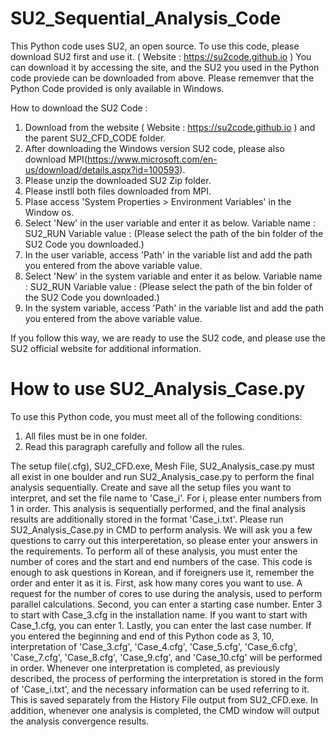 # SU2_Sequential_Analysis_Code

This Python code uses SU2, an open source. To use this code, please download SU2 first and use it. ( Website : https://su2code.github.io ) You can download it by accessing the site, and the SU2 you used in the Python code proviede can be downloaded from above. Please rememver that the Python Code provided is only available in Windows.

How to download the SU2 Code :
  1) Download from the website ( Website : https://su2code.github.io ) and the parent SU2_CFD_CODE folder.
  2) After downloading the Windows version SU2 code, please also download MPI(https://www.microsoft.com/en-us/download/details.aspx?id=100593).
  3) Please unzip the downloaded SU2 Zip folder.
  4) Please instll both files downloaded from MPI.
  5) Plase access 'System Properties > Environment Variables' in the Window os.
  6) Select 'New' in the user variable and enter it as below.
       Variable name : SU2_RUN
       Variable value : (Please select the path of the bin folder of the SU2 Code you downloaded.)
  7) In the user variable, access 'Path' in the variable list and add the path you entered from the above variable value.
  8) Select 'New' in the system variable and enter it as below.
       Variable name : SU2_RUN
       Variable value : (Please select the path of the bin folder of the SU2 Code you downloaded.)
  9) In the system variable, access 'Path' in the variable list and add the path you entered from the above variable value.

If you follow this way, we are ready to use the SU2 code, and please use the SU2 official website for additional information.



# How to use SU2_Analysis_Case.py 
To use this Python code, you must meet all of the following conditions: 
  1) All files must be in one folder.
  2) Read this paragraph carefully and follow all the rules.

The setup file(.cfg), SU2_CFD.exe, Mesh File, SU2_Analysis_case.py must all exist in one boulder and run SU2_Analysis_case.py to perform the final analysis sequentially.
Create and save all the setup files you want to interpret, and set the file name to 'Case_i'. For i, please enter numbers from 1 in order.
This analysis is sequentially performed, and the final analysis results are additionally stored in the format 'Case_i.txt'.
Please run SU2_Analysis_Case.py in CMD to perform analysis. We will ask you a few questions to carry out this interperetation, so please enter your answers in the requirements.
To perform all of these analysis, you must enter the number of cores and the start and end numbers of the case. This code is enough to ask questions in Korean, and if foreigners use it, remember the order and enter it as it is.
First, ask how many cores you want to use. A request for the number of cores to use during the analysis, used to perform parallel calculations. Second, you can enter a starting case number. Enter 3 to start with Case_3.cfg in the installation name. If you want to start with Case_1.cfg, you can enter 1.
Lastly, you can enter the last case number. If you entered the beginning and end of this Python code as 3, 10, interpretation of 'Case_3.cfg', 'Case_4.cfg', 'Case_5.cfg', 'Case_6.cfg', 'Case_7.cfg', 'Case_8.cfg', 'Case_9.cfg', and 'Case_10.cfg' will be performed in order.
Whenever one interpretation is completed, as previously described, the process of performing the interpretation is stored in the form of 'Case_i.txt', and the necessary information can be used referring to it. This is saved separately from the History File output from SU2_CFD.exe. In addition, whenever one analysis is completed, the CMD window will output the analysis convergence results.

